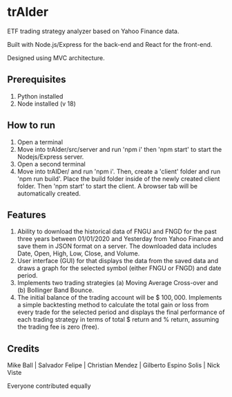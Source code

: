 # trAIder

ETF trading strategy analyzer based on Yahoo Finance data.

Built with Node.js/Express for the back-end and React for the front-end.

Designed using MVC architecture.

## Prerequisites
1. Python installed
2. Node installed (v 18)

## How to run
1. Open a terminal
2. Move into trAIder/src/server and run 'npm i' then 'npm start' to start the Nodejs/Express server.
3. Open a second terminal
4. Move into trAIDer/ and run 'npm i'. Then, create a 'client' folder and run 'npm run build'. Place the build folder inside of the newly created client folder. Then 'npm start' to start the client. A browser tab will be automatically created.

## Features
1. Ability to download the historical data of FNGU and FNGD for the past three years between
01/01/2020 and Yesterday from Yahoo Finance and save them in JSON format on a server. The downloaded data includes Date, Open, High, Low, Close, and Volume.
2. User interface (GUI) for that displays the data from the saved data and draws a graph for the selected symbol (either FNGU or FNGD) and date period.
3. Implements two trading strategies (a) Moving Average Cross-over and (b) Bollinger
Band Bounce.
4. The initial balance of the trading account will be $ $100,000$. Implements a simple backtesting method to calculate the total gain or loss from every trade for the selected period and displays
the final performance of each trading strategy in terms of total $ return and % return,
assuming the trading fee is zero (free).

## Credits

Mike Ball | Salvador Felipe | Christian Mendez | Gilberto Espino Solis | Nick Viste

Everyone contributed equally
